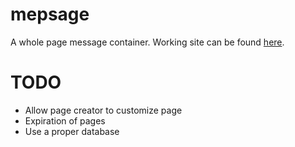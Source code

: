 mepsage
=======

A whole page message container. Working site can be found [here](http://mepsage.herokuapp.com/ "Mepsage").

TODO
====
- Allow page creator to customize page
- Expiration of pages
- Use a proper database
